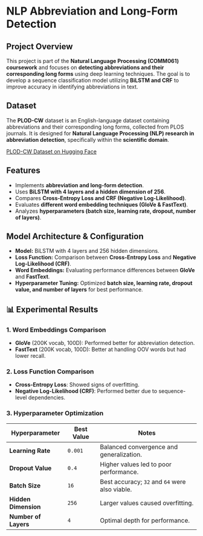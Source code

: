# NLP Abbreviation and Long-Form Detection 

##  Project Overview
This project is part of the **Natural Language Processing (COMM061) coursework** and focuses on **detecting abbreviations and their corresponding long forms** using deep learning techniques. The goal is to develop a sequence classification model utilizing **BiLSTM and CRF** to improve accuracy in identifying abbreviations in text.

## Dataset
The **PLOD-CW** dataset is an English-language dataset containing abbreviations and their corresponding long forms, collected from PLOS journals. It is designed for **Natural Language Processing (NLP) research in abbreviation detection**, specifically within the **scientific domain**.

[PLOD-CW Dataset on Hugging Face](https://huggingface.co/datasets/surrey-nlp/PLOD-CW)

## Features
- Implements **abbreviation and long-form detection**.
- Uses **BiLSTM with 4 layers and a hidden dimension of 256**.
- Compares **Cross-Entropy Loss and CRF (Negative Log-Likelihood)**.
- Evaluates **different word embedding techniques (GloVe & FastText)**.
- Analyzes **hyperparameters (batch size, learning rate, dropout, number of layers)**.

## Model Architecture & Configuration
- **Model:** BiLSTM with 4 layers and 256 hidden dimensions.
- **Loss Function:** Comparison between **Cross-Entropy Loss** and **Negative Log-Likelihood (CRF)**.
- **Word Embeddings:** Evaluating performance differences between **GloVe** and **FastText**.
- **Hyperparameter Tuning:** Optimized **batch size, learning rate, dropout value, and number of layers** for best performance.

## 📊 Experimental Results

### **1. Word Embeddings Comparison**
- **GloVe** (200K vocab, 100D): Performed better for abbreviation detection.
- **FastText** (200K vocab, 100D): Better at handling OOV words but had lower recall.

### **2. Loss Function Comparison**
- **Cross-Entropy Loss**: Showed signs of overfitting.
- **Negative Log-Likelihood (CRF)**: Performed better due to sequence-level dependencies.

### **3. Hyperparameter Optimization**
| Hyperparameter       | Best Value | Notes |
|----------------------|-----------|------------------------------|
| **Learning Rate**    | `0.001`   | Balanced convergence and generalization. |
| **Dropout Value**    | `0.4`     | Higher values led to poor performance. |
| **Batch Size**       | `16`      | Best accuracy; `32` and `64` were also viable. |
| **Hidden Dimension** | `256`     | Larger values caused overfitting. |
| **Number of Layers** | `4`       | Optimal depth for performance. |


